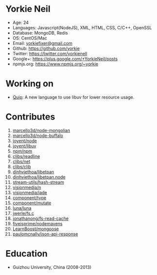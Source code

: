 Yorkie Neil
======================================
* Age: 24
* Languages: Javascript(NodeJS), XML, HTML, CSS, C/C++, OpenSSL
* Database: MongoDB, Redis
* OS: CentOS/Mac
* Email: yorkiefixer@gmail.com
* Github: https://github.com/yorkie
* Twitter: https://twitter.com/yorkienell
* Google+: https://plus.google.com/+YorkieNeil/posts
* npmjs.org: https://www.npmjs.org/~yorkie

Working on
======================================
* [Quip](https://github.com/yorkie/quip): A new language to use libuv for lower resource usage.


Contributes
=======================================
1. [marcello3d/node-mongolian](https://github.com/marcello3d/node-mongolian/commits?author=yorkie)
2. [marcello3d/node-buffalo](https://github.com/marcello3d/node-buffalo/commits?author=yorkie)
3. [joyent/node](https://github.com/joyent/node/commits?author=yorkie)
4. [joyent/libuv](https://github.com/joyent/libuv/commits?author=yorkie)
5. [npm/npm](https://github.com/npm/npm/commits?author=yorkie)
6. [clibs/readline](https://github.com/clibs/readline/commits?author=yorkie)
7. [clibs/net](https://github.com/clibs/clib/commits?author=yorkie)
8. [clibs/clib](https://github.com/clibs/clib/commits?author=yorkie)
9. [dinhviethoa/libetpan](https://github.com/dinhviethoa/libetpan/commits?author=yorkie)
10. [dinhviethoa/libetpan.node](https://github.com/dinhviethoa/libetpan.node/commits?author=yorkie)
11. [stream-utils/hash-stream](https://github.com/stream-utils/hash-stream/commits?author=yorkie)
12. [visionmedia/n](https://github.com/visionmedia/n/commits?author=yorkie)
13. [visionmedia/jade](https://github.com/visionmedia/jade/commits?author=yorkie)
14. [component/type](https://github.com/component/type/commits?author=yorkie)
15. [component/mutate](https://github.com/component/mutate/commits?author=yorkie)
16. [luna/luna](https://github.com/luna/luna/commits?author=yorkie)
17. [jwerle/fs.c](https://github.com/jwerle/fs.c/commits?author=yorkie)
18. [jonathanong/fs-read-cache](https://github.com/jonathanong/fs-read-cache/commits?author=yorkie)
19. [fiveisprime/nodemavens](https://github.com/fiveisprime/nodemavens/commits?author=yorkie)
20. [LearnBoost/mongoose](https://github.com/LearnBoost/mongoose/commits?author=yorkie)
21. [paulomcnally/json-api-response](https://github.com/paulomcnally/json-api-response/commits?author=yorkie)

Education
=======================================
* Guizhou University, China (2008-2013)
